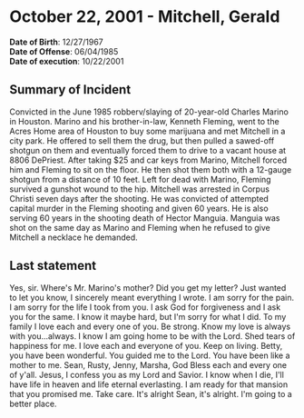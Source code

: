 # October 22, 2001 - Mitchell, Gerald

**Date of Birth**: 12/27/1967<br/>
**Date of Offense**: 06/04/1985<br/>
**Date of execution**: 10/22/2001<br/>

## Summary of Incident
Convicted in the June 1985 robberv/slaying of 20-year-old Charles Marino in Houston. Marino and his brother-in-law, Kenneth Fleming, went to the Acres Home area of Houston to buy some marijuana and met Mitchell in a city park. He offered to sell them the drug, but then pulled a sawed-off shotgun on them and eventually forced them to drive to a vacant house at 8806 DePriest. After taking $25 and car keys from Marino, Mitchell forced him and Fleming to sit on the floor. He then shot them both with a 12-gauge shotgun from a distance of 10 feet. Left for dead with Marino, Fleming survived a gunshot wound to the hip. Mitchell was arrested in Corpus Christi seven days after the shooting. He was convicted of attempted capital murder in the Fleming shooting and given 60 years. He is also serving 60 years in the shooting death of Hector Manguia. Manguia was shot on the same day as Marino and Fleming when he refused to give Mitchell a necklace he demanded.

## Last statement
Yes, sir. Where's Mr. Marino's mother? Did you get my letter? Just wanted to let you know, I sincerely meant everything I wrote. I am sorry for the pain. I am sorry for the life I took from you. I ask God for forgiveness and I ask you for the same. I know it maybe hard, but I'm sorry for what I did. To my family I love each and every one of you. Be strong. Know my love is always with you...always. I know I am going home to be with the Lord. Shed tears of happiness for me. I love each and everyone of you. Keep on living. Betty, you have been wonderful. You guided me to the Lord. You have been like a mother to me. Sean, Rusty, Jenny, Marsha, God Bless each and every one of y'all. Jesus, I confess you as my Lord and Savior. I know when I die, I'll have life in heaven and life eternal everlasting. I am ready for that mansion that you promised me. Take care. It's alright Sean, it's alright. I'm going to a better place.